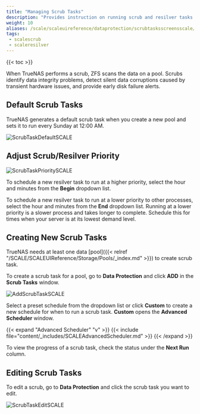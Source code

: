 ```yaml
---
title: "Managing Scrub Tasks"
description: "Provides instruction on running scrub and resilver tasks."
weight: 10
aliases: /scale/scaleuireference/dataprotection/scrubtasksscreensscale/
tags:
 - scalescrub
 - scaleresilver
---
```


{{< toc >}}

When TrueNAS performs a scrub, ZFS scans the data on a pool.
Scrubs identify data integrity problems, detect silent data corruptions caused by transient hardware issues, and provide early disk failure alerts.

## Default Scrub Tasks

TrueNAS generates a default scrub task when you create a new pool and sets it to run every Sunday at 12:00 AM.

![ScrubTaskDefaultSCALE](/images/SCALE/DataProtection/scrubtaskpriority.png "Default Scrub Task")

## Adjust Scrub/Resilver Priority

![ScrubTaskPrioritySCALE](/images/SCALE/DataProtection/resilverscrubedit.png "Default Scrub Task")

To schedule a new resilver task to run at a higher priority, select the hour and minutes from the **Begin** dropdown list.

To schedule a new resilver task to run at a lower priority to other processes, select the hour and minutes from the **End** dropdown list. Running at a lower priority is a slower process and takes longer to complete. Schedule this for times when your server is at its lowest demand level.

## Creating New Scrub Tasks

TrueNAS needs at least one data [pool]({{< relref "/SCALE/SCALEUIReference/Storage/Pools/_index.md" >}}) to create scrub task.

To create a scrub task for a pool, go to **Data Protection** and click **ADD** in the **Scrub Tasks** window.

![AddScrubTaskSCALE](/images/SCALE/DataProtection/AddScrubTaskSCALE.png "Add New Scrub Task")

Select a preset schedule from the dropdown list or click **Custom** to create a new schedule for when to run a scrub task. **Custom** opens the **Advanced Scheduler** window.

{{< expand "Advanced Scheduler" "v" >}}
{{< include file="content/_includes/SCALEAdvancedScheduler.md" >}}
{{< /expand >}}

To view the progress of a scrub task, check the status under the **Next Run** column.

## Editing Scrub Tasks

To edit a scrub, go to **Data Protection** and click the scrub task you want to edit.

![ScrubTaskEditSCALE](/images/SCALE/DataProtection/ScrubTaskEditSCALE.png "Edit Scrub Task")
